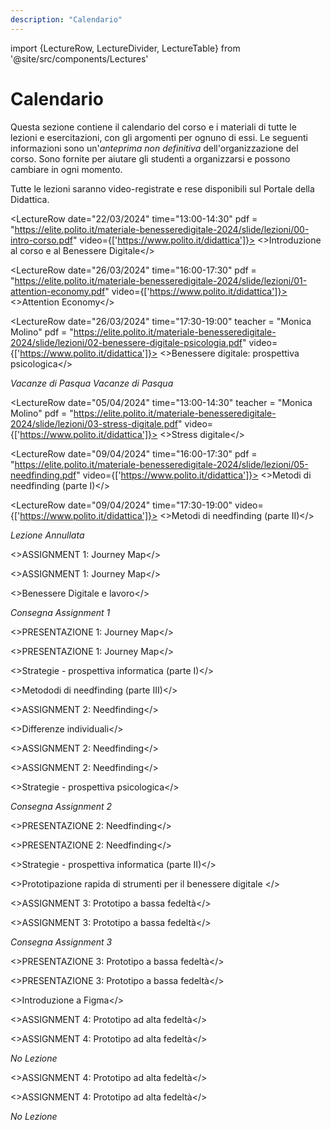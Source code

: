 ```yaml
---
description: "Calendario"
---
```


import {LectureRow, LectureDivider, LectureTable} from '@site/src/components/Lectures'


# Calendario

Questa sezione contiene il calendario del corso e i materiali di tutte le lezioni e esercitazioni, con gli argomenti per ognuno di essi. Le seguenti informazioni sono un'*anteprima non definitiva* dell'organizzazione del corso. Sono fornite per aiutare gli studenti a organizzarsi e possono cambiare in ogni momento.

Tutte le lezioni saranno video-registrate e rese disponibili sul Portale della Didattica.


<LectureTable defaultTeacher="Alberto Monge Roffarello" defaultType="Lezione" showMaterial={true} language='IT'>

<LectureDivider topic = "Settimana 1"/>

<LectureRow
    date="22/03/2024" time="13:00-14:30" pdf = "https://elite.polito.it/materiale-benesseredigitale-2024/slide/lezioni/00-intro-corso.pdf" video={['https://www.polito.it/didattica']}>
    <>Introduzione al corso e al Benessere Digitale</>
</LectureRow>

<LectureDivider topic = "Settimana 2"/>

<LectureRow
    date="26/03/2024" time="16:00-17:30" pdf = "https://elite.polito.it/materiale-benesseredigitale-2024/slide/lezioni/01-attention-economy.pdf" video={['https://www.polito.it/didattica']}>
    <>Attention Economy</>
</LectureRow>

<LectureRow
    date="26/03/2024" time="17:30-19:00"
    teacher = "Monica Molino" pdf = "https://elite.polito.it/materiale-benesseredigitale-2024/slide/lezioni/02-benessere-digitale-psicologia.pdf" video={['https://www.polito.it/didattica']}>
    <>Benessere digitale: prospettiva psicologica</>
</LectureRow>


<LectureRow variant="warning" teacher="" type="">
    <em>Vacanze di Pasqua</em>
</LectureRow>

<LectureDivider topic = "Settimana 3"/>

<LectureRow variant="warning" teacher="" type="">
    <em>Vacanze di Pasqua</em>
</LectureRow>

<LectureRow
    date="05/04/2024" time="13:00-14:30"
    teacher = "Monica Molino" pdf = "https://elite.polito.it/materiale-benesseredigitale-2024/slide/lezioni/03-stress-digitale.pdf" video={['https://www.polito.it/didattica']}>
    <>Stress digitale</>
</LectureRow>

<LectureDivider topic = "Settimana 4"/>

<LectureRow
    date="09/04/2024" time="16:00-17:30" pdf = "https://elite.polito.it/materiale-benesseredigitale-2024/slide/lezioni/05-needfinding.pdf" video={['https://www.polito.it/didattica']}>
    <>Metodi di needfinding (parte I)</>
</LectureRow>

<LectureRow
    date="09/04/2024" time="17:30-19:00" video={['https://www.polito.it/didattica']}>
    <>Metodi di needfinding (parte II)</>
</LectureRow>

<!--<LectureRow
    date="12/04/2024" time="13:00-14:30"
    teacher = "Monica Molino" pdf = "https://elite.polito.it/materiale-benesseredigitale-2024/slide/lezioni/04-benessere-digitale-e-lavoro.pdf">
    <>Benessere Digitale e lavoro (parte I)</>
</LectureRow>-->

<LectureRow
    date="12/04/2024" variant="warning" time="13:00-14:30" teacher="" type="">
    <em>Lezione Annullata</em>
</LectureRow>


<LectureDivider topic = "Settimana 5"/>

<LectureRow
    date="16/04/2024" time="16:00-17:30"
    type = "Esercitazione" pdf = "https://elite.polito.it/materiale-benesseredigitale-2024/slide/assignment/A1-journeymap.pdf">
    <>ASSIGNMENT 1: Journey Map</>
</LectureRow>

<LectureRow
    date="16/04/2024" time="17:30-19:00"
    type = "Esercitazione">
    <>ASSIGNMENT 1: Journey Map</>
</LectureRow>

<LectureRow
    date="19/04/2024" time="13:00-14:30"
    teacher = "Monica Molino">
    <>Benessere Digitale e lavoro</>
</LectureRow>

<LectureDivider topic = "Settimana 6"/>

<LectureRow variant="success" date="22/04/2024" time="EOD" teacher="" type="">
    <em>Consegna Assignment 1</em>
</LectureRow>

<LectureRow
    date="23/04/2024" time="16:00-17:30"
    type = "Esercitazione" teacher = "Monica Molino">
    <>PRESENTAZIONE 1: Journey Map</>
</LectureRow>

<LectureRow
    date="23/04/2024" time="17:30-19:00"
    type = "Esercitazione" teacher = "Monica Molino">
    <>PRESENTAZIONE 1: Journey Map</>
</LectureRow>

<LectureRow
    date="26/04/2024" time="13:00-14:30">
    <>Strategie - prospettiva informatica (parte I)</>
</LectureRow>

<LectureDivider topic = "Settimana 7"/>

<LectureRow
    date="30/04/2024" time="16:00-17:30"
    teacher = "Monica Molino">
    <>Metododi di needfinding (parte III)</>
</LectureRow>

<LectureRow
    date="30/04/2024" time="17:30-19:00"
    type = "Esercitazione" teacher = "Monica Molino">
    <>ASSIGNMENT 2: Needfinding</>
</LectureRow>

<LectureRow
    date="03/05/2024" time="13:00-14:30"
    teacher = "Monica Molino">
    <>Differenze individuali</>
</LectureRow>

<LectureDivider topic = "Settimana 8"/>

<LectureRow
    date="07/05/2024" time="16:00-17:30"
    type = "Esercitazione">
    <>ASSIGNMENT 2: Needfinding</>
</LectureRow>

<LectureRow
    date="07/05/2024" time="17:30-19:00"
    type = "Esercitazione" teacher = "Monica Molino">
    <>ASSIGNMENT 2: Needfinding</>
</LectureRow>

<LectureRow
    date="10/05/2024" time="13:00-14:30" teacher = "Monica Molino">
    <>Strategie - prospettiva psicologica</>
</LectureRow>

<LectureDivider topic = "Settimana 9"/>

<LectureRow variant="success" date="13/05/2024" time="EOD" teacher="" type="">
    <em>Consegna Assignment 2</em>
</LectureRow>

<LectureRow
    date="14/05/2024" time="16:00-17:30"
    type = "Esercitazione" teacher = "Monica Molino">
    <>PRESENTAZIONE 2: Needfinding</>
</LectureRow>

<LectureRow
    date="14/05/2024" time="17:30-19:00"
    type = "Esercitazione" teacher = "Monica Molino">
    <>PRESENTAZIONE 2: Needfinding</>
</LectureRow>

<LectureRow
    date="17/05/2024" time="13:00-14:30">
    <>Strategie - prospettiva informatica (parte II)</>
</LectureRow>

<LectureDivider topic = "Settimana 10"/>

<LectureRow
    date="21/05/2024" time="16:00-17:30">
    <>Prototipazione rapida di strumenti per il benessere digitale </>
</LectureRow>

<LectureRow
    date="21/05/2024" time="17:30-19:00"
    type = "Esercitazione">
    <>ASSIGNMENT 3: Prototipo a bassa fedeltà</>
</LectureRow>

<LectureRow
    date="17/05/2024" time="13:00-14:30"
    type = "Esercitazione" teacher = "Monica Molino">
    <>ASSIGNMENT 3: Prototipo a bassa fedeltà</>
</LectureRow>

<LectureDivider topic = "Settimana 11"/>

<LectureRow variant="success" date="27/05/2024" time="EOD" teacher="" type="">
    <em>Consegna Assignment 3</em>
</LectureRow>

<LectureRow
    date="28/05/2024" time="16:00-17:30"
    type = "Esercitazione">
    <>PRESENTAZIONE 3: Prototipo a bassa fedeltà</>
</LectureRow>

<LectureRow
    date="28/05/2024" time="17:30-19:00"
    type = "Esercitazione">
    <>PRESENTAZIONE 3: Prototipo a bassa fedeltà</>
</LectureRow>

<LectureRow
    date="31/05/2024" time="13:00-14:30">
    <>Introduzione a Figma</>
</LectureRow>

<LectureDivider topic = "Settimana 12"/>

<LectureRow
    date="04/06/2024" time="16:00-17:30"
    type = "Esercitazione" teacher = "Monica Molino">
    <>ASSIGNMENT 4: Prototipo ad alta fedeltà</>
</LectureRow>

<LectureRow
    date="04/06/2024" time="17:30-19:00"
    type = "Esercitazione" teacher = "Monica Molino">
    <>ASSIGNMENT 4: Prototipo ad alta fedeltà</>
</LectureRow>

<LectureRow
    date="07/06/2024" variant="warning" time="13:00-14:30" teacher="" type="">
    <em>No Lezione</em>
</LectureRow>

<LectureDivider topic = "Settimana 13"/>

<LectureRow
    date="11/06/2024" time="16:00-17:30"
    type = "Esercitazione">
    <>ASSIGNMENT 4: Prototipo ad alta fedeltà</>
</LectureRow>

<LectureRow
    date="11/06/2024" time="17:30-19:00"
    type = "Esercitazione">
    <>ASSIGNMENT 4: Prototipo ad alta fedeltà</>
</LectureRow>

<LectureRow
    date="14/06/2024" variant="warning" time="13:00-14:30" teacher="" type="">
    <em>No Lezione</em>
</LectureRow>

</LectureTable>

  